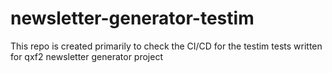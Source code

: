 # newsletter-generator-testim
This repo is created primarily to check the CI/CD for the testim tests written for qxf2 newsletter generator project

